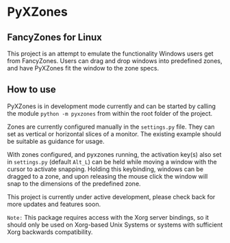 # PyXZones

## FancyZones for Linux

This project is an attempt to emulate the functionality Windows users get from FancyZones. Users can drag and drop windows into predefined zones, and have PyXZones fit the window to the zone specs.

## How to use

PyXZones is in development mode currently and can be started by calling the module `python -m pyxzones` from within the root folder of the project.

Zones are currently configured manually in the `settings.py` file. They can set as vertical or horizontal slices of a monitor. The existing example should be suitable as guidance for usage.

With zones configured, and pyxzones running, the activation key(s) also set in `settings.py` (default `Alt_L`) can be held while moving a window with the cursor to activate snapping. Holding this keybinding, windows can be dragged to a zone, and upon releasing the mouse click the window will snap to the dimensions of the predefined zone.


This project is currently under active development, please check back for more updates and features soon.

`Note:` This package requires access with the Xorg server bindings, so it should only be used on Xorg-based Unix Systems or systems with sufficient Xorg backwards compatibility.
